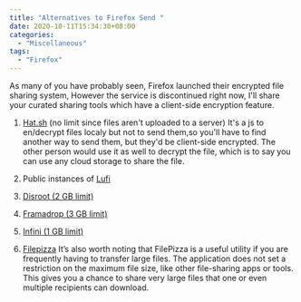 ```yaml
---
title: "Alternatives to Firefox Send "
date: 2020-10-11T15:34:30+08:00
categories:
  - "Miscellaneous"
tags:
  - "Firefox"
---
```


As many of you have probably seen, Firefox launched their encrypted file sharing system, However the service is discontinued right now, I'll share your curated sharing tools which have a client-side encryption feature.
<!--more-->

1. [Hat.sh](https://hat.sh/) (no limit since files aren't uploaded to a server) 
It's a js to en/decrypt files localy but not to send them,so you'll have to find another way to send them, but they'd be client-side encrypted. The other person would use it as well to decrypt the file, which is to say you can use any cloud storage to share the file.

2. Public instances of [Lufi](https://github.com/ldidry/lufi)

3. [Disroot (2 GB limit)](https://upload.disroot.org/)

4. [Framadrop (3 GB limit)](https://framadrop.org/lufi/)

5. [Infini (1 GB limit)](https://drop.infini.fr/)

6. [Filepizza](https://file.pizza/)
It’s also worth noting that FilePizza is a useful utility if you are frequently having to transfer large files. The application does not set a restriction on the maximum file size, like other file-sharing apps or tools. This gives you a chance to share very large files that one or even multiple recipients can download.


